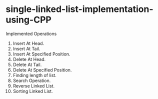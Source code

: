 # single-linked-list-implementation-using-CPP

Implemented Operations

  1. Insert At Head.
  2. Insert At Tail.
  3. Insert At Specified Position.
  4. Delete At Head.
  5. Delete At Tail.
  6. Delete At Specified Position.
  7. Finding length of list.
  8. Search Operation.
  9. Reverse Linked List.
  10. Sorting Linked List.
 
